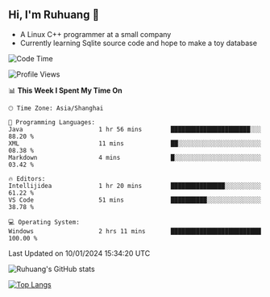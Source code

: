 ## Hi, I'm Ruhuang 👋

- A Linux C++ programmer at a small company
- Currently learning Sqlite source code and hope to make a toy database

<!--START_SECTION:waka-->
![Code Time](http://img.shields.io/badge/Code%20Time-57%20hrs-blue)

![Profile Views](http://img.shields.io/badge/Profile%20Views-0-blue)

📊 **This Week I Spent My Time On** 

```text
🕑︎ Time Zone: Asia/Shanghai

💬 Programming Languages: 
Java                     1 hr 56 mins        ██████████████████████░░░   88.20 % 
XML                      11 mins             ██░░░░░░░░░░░░░░░░░░░░░░░   08.38 % 
Markdown                 4 mins              █░░░░░░░░░░░░░░░░░░░░░░░░   03.42 % 

🔥 Editors: 
Intellijidea             1 hr 20 mins        ███████████████░░░░░░░░░░   61.22 % 
VS Code                  51 mins             ██████████░░░░░░░░░░░░░░░   38.78 % 

💻 Operating System: 
Windows                  2 hrs 11 mins       █████████████████████████   100.00 % 
```


 Last Updated on 10/01/2024 15:34:20 UTC
<!--END_SECTION:waka-->

![Ruhuang's GitHub stats](https://github-readme-stats.vercel.app/api?username=ruhuang2001&count_private=true&hide_title=true&show_icons=true&theme=vue)

[![Top Langs](https://github-readme-stats.vercel.app/api/top-langs/?username=ruhuang2001&layout=compact)](https://github.com/anuraghazra/github-readme-stats)
